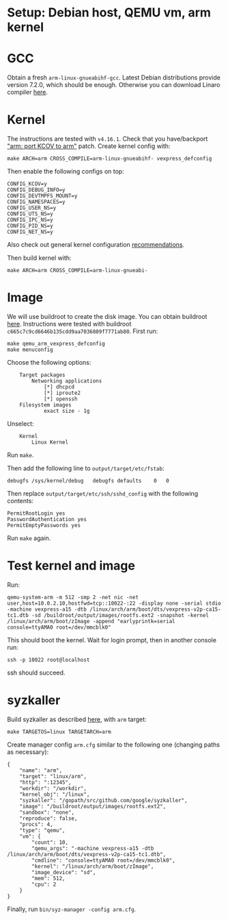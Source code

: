 # Setup: Debian host, QEMU vm, arm kernel

# GCC

Obtain a fresh `arm-linux-gnueabihf-gcc`. Latest Debian distributions provide
version 7.2.0, which should be enough. Otherwise you can download Linaro
compiler [here](https://www.linaro.org/downloads).
 
# Kernel

The instructions are tested with `v4.16.1`. Check that you have/backport
["arm: port KCOV to arm"](https://groups.google.com/d/msg/syzkaller/zLThPHplyIc/9ncfpRvVCAAJ)
patch. Create kernel config with:

```shell
make ARCH=arm CROSS_COMPILE=arm-linux-gnueabihf- vexpress_defconfig
```

Then enable the following configs on top:

```
CONFIG_KCOV=y
CONFIG_DEBUG_INFO=y
CONFIG_DEVTMPFS_MOUNT=y
CONFIG_NAMESPACES=y
CONFIG_USER_NS=y
CONFIG_UTS_NS=y
CONFIG_IPC_NS=y
CONFIG_PID_NS=y
CONFIG_NET_NS=y
```

Also check out general kernel configuration [recommendations](/docs/linux/kernel_configs.md).

Then build kernel with:

```
make ARCH=arm CROSS_COMPILE=arm-linux-gnueabi-
```

# Image

We will use buildroot to create the disk image. You can obtain buildroot
[here](https://buildroot.uclibc.org/download.html). Instructions were tested
with buildroot `c665c7c9cd6646b135cdd9aa7036809f7771ab80`. First run:

```
make qemu_arm_vexpress_defconfig
make menuconfig
```

Choose the following options:

```
    Target packages
	    Networking applications
	        [*] dhcpcd
	        [*] iproute2
	        [*] openssh
    Filesystem images
	        exact size - 1g
```

Unselect:

```
    Kernel
	    Linux Kernel
```

Run `make`.

Then add the following line to `output/target/etc/fstab`:

```
debugfs	/sys/kernel/debug	debugfs	defaults	0	0
```

Then replace `output/target/etc/ssh/sshd_config` with the following contents:
 
```
PermitRootLogin yes
PasswordAuthentication yes
PermitEmptyPasswords yes
```

Run `make` again.

# Test kernel and image

Run:

```
qemu-system-arm -m 512 -smp 2 -net nic -net user,host=10.0.2.10,hostfwd=tcp::10022-:22 -display none -serial stdio -machine vexpress-a15 -dtb /linux/arch/arm/boot/dts/vexpress-v2p-ca15-tc1.dtb -sd /buildroot/output/images/rootfs.ext2 -snapshot -kernel /linux/arch/arm/boot/zImage -append "earlyprintk=serial console=ttyAMA0 root=/dev/mmcblk0"
```

This should boot the kernel. Wait for login prompt, then in another console run:

```
ssh -p 10022 root@localhost
```

ssh should succeed.

# syzkaller

Build syzkaller as described [here](/docs/linux/setup.md#go-and-syzkaller), with `arm` target:

```
make TARGETOS=linux TARGETARCH=arm
```

Create manager config `arm.cfg` similar to the following one (changing paths as necessary):

```
{
	"name": "arm",
	"target": "linux/arm",
	"http": ":12345",
	"workdir": "/workdir",
	"kernel_obj": "/linux",
	"syzkaller": "/gopath/src/github.com/google/syzkaller",
	"image": "/buildroot/output/images/rootfs.ext2",
	"sandbox": "none",
	"reproduce": false,
	"procs": 4,
	"type": "qemu",
	"vm": {
		"count": 10,
		"qemu_args": "-machine vexpress-a15 -dtb /linux/arch/arm/boot/dts/vexpress-v2p-ca15-tc1.dtb",
		"cmdline": "console=ttyAMA0 root=/dev/mmcblk0",
		"kernel": "/linux/arch/arm/boot/zImage",
		"image_device": "sd",
		"mem": 512,
		"cpu": 2
	}
}
```

Finally, run `bin/syz-manager -config arm.cfg`.
